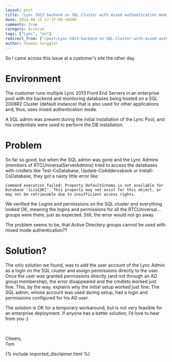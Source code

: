 ```yaml
---
layout: post
title: "Lync 2013 backend on SQL Cluster with mixed authentication mode"
date: 2014-08-15 17:37:00 +0200
comments: true
category: Archive
tags: ["Lync", "en"]
redirect_from: ["/post/Lync-2013-backend-on-SQL-Cluster-with-mixed-authentication-mode", "/post/lync-2013-backend-on-sql-cluster-with-mixed-authentication-mode"]
author: thomas torggler
---
```

<!-- more -->
<p>So I came across this issue at a customer’s site the other day. </p> <h1>Environment</h1> <p>The customer runs multiple Lync 2013 Front End Servers in an enterprise pool with the backend and monitoring databases being hosted on a SQL 2008R2 Cluster (default instance) that is also used for other applications and, thus, uses mixed authentication mode.</p> <p>A SQL admin was present during the initial installation of the Lync Pool, and his credentials were used to perform the DB installation.</p> <h1>Problem</h1> <p>So far so good, but when the SQL admin was gone and the Lync Admins (members of RTCUniversalServerAdmins) tried to access the databases with cmdlets like Test-CsDatabase, Update-CsAdderssbook or Install-CsDatabase, they got a nasty little error like:</p> <p><code>Command execution failed: Property DefaultSchema is not available for Database '[LcsCDR]'. This property may not exist for this object, or may not be retrievable due to insufficient access rights.</code></p> <p>We verified the Logins and permissions on the SQL cluster and everything looked OK, meaning the logins and permissions for all the RTCUniversal… groups were there, just as expected. Still, the error would not go away.  <p>The problem seems to be, that Active Directory groups cannot be used with mixed mode authentication?? <h1></h1> <h1>Solution?</h1> <p>The only solution we found, was to add the user account of the Lync Admin as a login on the SQL cluster and assign permissions directly to the user. Once the user was granted permissions directly (and not through an AD group membership), the error disappeared and the cmdlets worked just fine. This, by the way, explains why the initial setup worked just fine: The SQL admin, whose account was used during setup, had a login and permissions configured for his AD user.</p> <p>The solution is OK for a temporary workaround, but is not very feasible for an enterprise deployment. If anyone has a better solution, I’d love to hear from you :)</p> <p>&nbsp;</p> <p>Cheers,<br>Tom</p>
{% include imported_disclaimer.html %}

